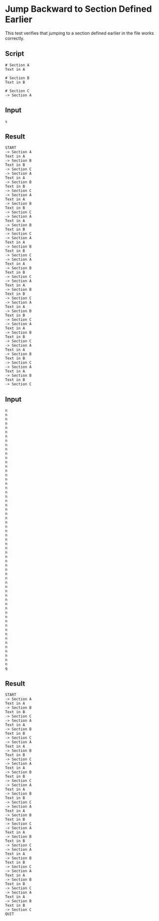 # Jump Backward to Section Defined Earlier

This test verifies that jumping to a section defined earlier in the file works correctly.

## Script
```cuentitos
# Section A
Text in A

# Section B
Text in B

# Section C
-> Section A
```

## Input
```input
s
```

## Result
```result
START
-> Section A
Text in A
-> Section B
Text in B
-> Section C
-> Section A
Text in A
-> Section B
Text in B
-> Section C
-> Section A
Text in A
-> Section B
Text in B
-> Section C
-> Section A
Text in A
-> Section B
Text in B
-> Section C
-> Section A
Text in A
-> Section B
Text in B
-> Section C
-> Section A
Text in A
-> Section B
Text in B
-> Section C
-> Section A
Text in A
-> Section B
Text in B
-> Section C
-> Section A
Text in A
-> Section B
Text in B
-> Section C
-> Section A
Text in A
-> Section B
Text in B
-> Section C
-> Section A
Text in A
-> Section B
Text in B
-> Section C
-> Section A
Text in A
-> Section B
Text in B
-> Section C
```

## Input
```input
n
n
n
n
n
n
n
n
n
n
n
n
n
n
n
n
n
n
n
n
n
n
n
n
n
n
n
n
n
n
n
n
n
n
n
n
n
n
n
n
n
n
n
n
n
n
n
n
n
n
n
n
n
n
n
n
n
n
n
n
q
```

## Result
```result
START
-> Section A
Text in A
-> Section B
Text in B
-> Section C
-> Section A
Text in A
-> Section B
Text in B
-> Section C
-> Section A
Text in A
-> Section B
Text in B
-> Section C
-> Section A
Text in A
-> Section B
Text in B
-> Section C
-> Section A
Text in A
-> Section B
Text in B
-> Section C
-> Section A
Text in A
-> Section B
Text in B
-> Section C
-> Section A
Text in A
-> Section B
Text in B
-> Section C
-> Section A
Text in A
-> Section B
Text in B
-> Section C
-> Section A
Text in A
-> Section B
Text in B
-> Section C
-> Section A
Text in A
-> Section B
Text in B
-> Section C
QUIT
```
